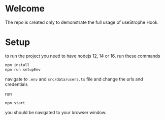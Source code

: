 # Welcome

The repo is created only to demonstrate the full usage of useStrophe Hook.

# Setup

to run the project you need to have nodejs 12, 14 or 16.
run these commands

```bash
npm install
npm run setupEnv
```

navigate to `.env` and `src/data/users.ts` file and change the urls and credentials

run

```bash
npm start
```

you should be navigated to your browser window.
